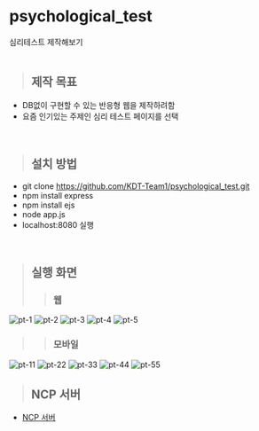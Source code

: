 # psychological_test
심리테스트 제작해보기
<br><br>

> ## 제작 목표
- DB없이 구현할 수 있는 반응형 웹을 제작하려함
- 요즘 인기있는 주제인 심리 테스트 페이지를 선택
<br>

> ## 설치 방법
- git clone https://github.com/KDT-Team1/psychological_test.git
- npm install express
- npm install ejs
- node app.js
- localhost:8080 실행
<br>

> ## 실행 화면
>> ### 웹
![pt-1](https://user-images.githubusercontent.com/56117742/198188530-ed6ef449-3ea3-462f-a4a2-7631f679cbfe.PNG)
![pt-2](https://user-images.githubusercontent.com/56117742/198188613-cad20196-b42f-4d65-b8ff-6ecdade1a6de.PNG)
![pt-3](https://user-images.githubusercontent.com/56117742/198188617-936db70d-76ad-4254-9bbf-6794918aca49.PNG)
![pt-4](https://user-images.githubusercontent.com/56117742/198188633-66ce7743-ecc8-454c-b211-251e6b530ca8.PNG)
![pt-5](https://user-images.githubusercontent.com/56117742/198188565-e5b56b2f-4574-4320-aa21-6d117e35a006.PNG)
>> ### 모바일
![pt-11](https://user-images.githubusercontent.com/56117742/198188571-ba3a6891-282c-4e6e-911f-2d7414d93ca8.PNG)
![pt-22](https://user-images.githubusercontent.com/56117742/198188576-223d529b-394b-422b-96a2-9bef98e937b6.PNG)
![pt-33](https://user-images.githubusercontent.com/56117742/198188579-91923597-3dbd-4252-a81e-93b989e647c2.PNG)
![pt-44](https://user-images.githubusercontent.com/56117742/198188582-169c54a7-034a-4043-a136-fe459a64692f.PNG)
![pt-55](https://user-images.githubusercontent.com/56117742/198188606-5bd36f3c-ba1e-404b-a5a6-edd0253d6337.PNG)
<br>

> ## NCP 서버
* [NCP 서버](http://115.85.180.118:8080/)
